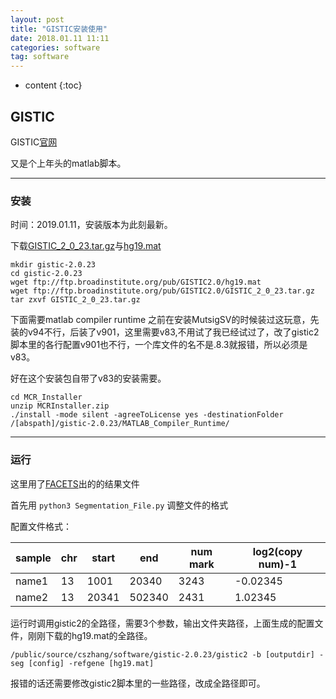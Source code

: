 ```yaml
---
layout: post
title: "GISTIC安装使用"
date: 2018.01.11 11:11
categories: software
tag: software
---
```

* content
{:toc}


## GISTIC

GISTIC[官网](http://portals.broadinstitute.org/cgi-bin/cancer/publications/pub_paper.cgi?mode=view&paper_id=216&p=t)

又是个上年头的matlab脚本。

---

### 安装

时间：2019.01.11，安装版本为此刻最新。

下载[GISTIC_2_0_23.tar.gz](ftp://ftp.broadinstitute.org/pub/GISTIC2.0/GISTIC_2_0_23.tar.gz)与[hg19.mat](ftp://ftp.broadinstitute.org/pub/GISTIC2.0/hg19.mat)
	
	mkdir gistic-2.0.23
	cd gistic-2.0.23	
	wget ftp://ftp.broadinstitute.org/pub/GISTIC2.0/hg19.mat
	wget ftp://ftp.broadinstitute.org/pub/GISTIC2.0/GISTIC_2_0_23.tar.gz
	tar zxvf GISTIC_2_0_23.tar.gz

下面需要matlab compiler runtime	
之前在安装MutsigSV的时候装过这玩意，先装的v94不行，后装了v901，这里需要v83,不用试了我已经试过了，改了gistic2脚本里的各行配置v901也不行，一个库文件的名不是.8.3就报错，所以必须是v83。

好在这个安装包自带了v83的安装需要。

	cd MCR_Installer
    unzip MCRInstaller.zip
	./install -mode silent -agreeToLicense yes -destinationFolder /[abspath]/gistic-2.0.23/MATLAB_Compiler_Runtime/

---

### 运行

这里用了[FACETS](https://captorr.github.io/2018/08/01/facets/)出的的结果文件

首先用 `python3 Segmentation_File.py` 调整文件的格式

配置文件格式：

|sample|chr|start|end|num mark|log2(copy num)-1|
|------|---|-----|---|--------|----------------|
|name1|13|1001|20340|3243|-0.02345|
|name2|13|20341|502340|2431|1.02345|


运行时调用gistic2的全路径，需要3个参数，输出文件夹路径，上面生成的配置文件，刚刚下载的hg19.mat的全路径。

	/public/source/cszhang/software/gistic-2.0.23/gistic2 -b [outputdir] -seg [config] -refgene [hg19.mat]

报错的话还需要修改gistic2脚本里的一些路径，改成全路径即可。